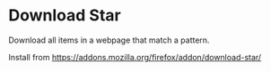 # Download Star

Download all items in a webpage that match a pattern.

Install from https://addons.mozilla.org/firefox/addon/download-star/
